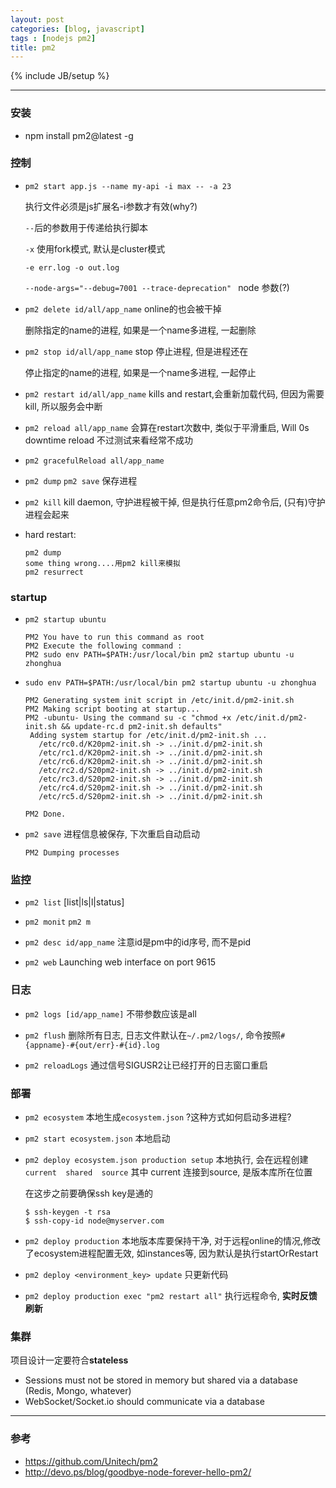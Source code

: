 ```yaml
---
layout: post
categories: [blog, javascript]
tags : [nodejs pm2]
title: pm2
---
```

{% include JB/setup %}

---

### 安装

* npm install pm2@latest -g

### 控制

* `pm2 start app.js --name my-api -i max -- -a 23 ` 

   执行文件必须是js扩展名-i参数才有效(why?)

   `--`后的参数用于传递给执行脚本

  `-x` 使用fork模式, 默认是cluster模式

  `-e err.log -o out.log`

  `--node-args="--debug=7001 --trace-deprecation" ` node 参数(?)

* `pm2 delete id/all/app_name`  online的也会被干掉

  删除指定的name的进程, 如果是一个name多进程, 一起删除

* `pm2 stop id/all/app_name` stop 停止进程, 但是进程还在

  停止指定的name的进程, 如果是一个name多进程, 一起停止

* `pm2 restart id/all/app_name` kills and restart,会重新加载代码, 但因为需要kill, 所以服务会中断

* `pm2 reload all/app_name` 会算在restart次数中, 类似于平滑重启, Will 0s downtime reload 不过测试来看经常不成功

* `pm2 gracefulReload all/app_name`

* `pm2 dump` `pm2 save` 保存进程

* `pm2 kill` kill daemon, 守护进程被干掉, 但是执行任意pm2命令后, (只有)守护进程会起来

* hard restart:

      pm2 dump
      some thing wrong....用pm2 kill来模拟
      pm2 resurrect


### startup

* `pm2 startup ubuntu`

      PM2 You have to run this command as root
      PM2 Execute the following command :
      PM2 sudo env PATH=$PATH:/usr/local/bin pm2 startup ubuntu -u zhonghua

* `sudo env PATH=$PATH:/usr/local/bin pm2 startup ubuntu -u zhonghua`

      PM2 Generating system init script in /etc/init.d/pm2-init.sh
      PM2 Making script booting at startup...
      PM2 -ubuntu- Using the command su -c "chmod +x /etc/init.d/pm2-init.sh && update-rc.d pm2-init.sh defaults"
       Adding system startup for /etc/init.d/pm2-init.sh ...
         /etc/rc0.d/K20pm2-init.sh -> ../init.d/pm2-init.sh
         /etc/rc1.d/K20pm2-init.sh -> ../init.d/pm2-init.sh
         /etc/rc6.d/K20pm2-init.sh -> ../init.d/pm2-init.sh
         /etc/rc2.d/S20pm2-init.sh -> ../init.d/pm2-init.sh
         /etc/rc3.d/S20pm2-init.sh -> ../init.d/pm2-init.sh
         /etc/rc4.d/S20pm2-init.sh -> ../init.d/pm2-init.sh
         /etc/rc5.d/S20pm2-init.sh -> ../init.d/pm2-init.sh

      PM2 Done.

* `pm2 save` 进程信息被保存, 下次重启自动启动

      PM2 Dumping processes

### 监控

* `pm2 list` [list|ls|l|status]

* `pm2 monit` `pm2 m`

* `pm2 desc id/app_name` 注意id是pm中的id序号, 而不是pid

* `pm2 web` Launching web interface on port 9615

### 日志

* `pm2 logs [id/app_name]` 不带参数应该是all

* `pm2 flush` 删除所有日志, 日志文件默认在`~/.pm2/logs/`, 命令按照`#{appname}-#{out/err}-#{id}.log`

* `pm2 reloadLogs` 通过信号SIGUSR2让已经打开的日志窗口重启

### 部署

* `pm2 ecosystem` 本地生成`ecosystem.json` ?这种方式如何启动多进程?

* `pm2 start ecosystem.json` 本地启动

* `pm2 deploy ecosystem.json production setup` 本地执行, 会在远程创建`current  shared  source` 其中 current 连接到source, 是版本库所在位置

  在这步之前要确保ssh key是通的

      $ ssh-keygen -t rsa
      $ ssh-copy-id node@myserver.com

* `pm2 deploy production` 本地版本库要保持干净, 对于远程online的情况,修改了ecosystem进程配置无效, 如instances等, 因为默认是执行startOrRestart

* `pm2 deploy <environment_key> update` 只更新代码

* `pm2 deploy production exec "pm2 restart all"` 执行远程命令, **实时反馈刷新**

### 集群

项目设计一定要符合**stateless**

* Sessions must not be stored in memory but shared via a database (Redis, Mongo, whatever)
* WebSocket/Socket.io should communicate via a database

---

### 参考

* <https://github.com/Unitech/pm2>
* <http://devo.ps/blog/goodbye-node-forever-hello-pm2/>
